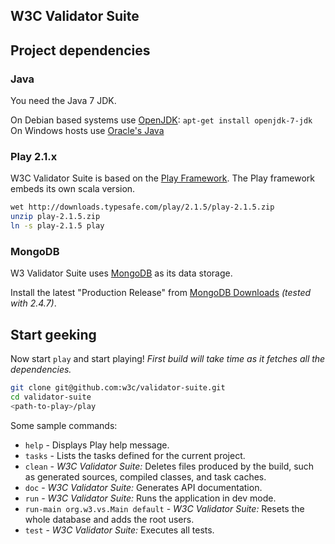 W3C Validator Suite
---------------

## Project dependencies

### Java

You need the Java 7 JDK.

On Debian based systems use [OpenJDK](http://openjdk.java.net/): `apt-get install openjdk-7-jdk`
On Windows hosts use [Oracle's Java](http://www.oracle.com/technetwork/java/javase/downloads/index.html)

### Play 2.1.x

W3C Validator Suite is based on the [Play Framework](http://www.playframework.com/).
The Play framework embeds its own scala version.

```bash
wet http://downloads.typesafe.com/play/2.1.5/play-2.1.5.zip
unzip play-2.1.5.zip
ln -s play-2.1.5 play
```

### MongoDB

W3 Validator Suite uses [MongoDB](http://www.mongodb.org/) as its data storage.

Install the latest "Production Release" from [MongoDB Downloads](http://www.mongodb.org/downloads)  _(tested with 2.4.7)_.

## Start geeking

Now start `play` and start playing!
_First build will take time as it fetches all the dependencies._

```bash
git clone git@github.com:w3c/validator-suite.git
cd validator-suite
<path-to-play>/play
```

Some sample commands:
* `help` - Displays Play help message.
* `tasks` - Lists the tasks defined for the current project.
* `clean` - _W3C Validator Suite:_ Deletes files produced by the build, such as generated sources, compiled classes, and task caches.
* `doc` - _W3C Validator Suite:_ Generates API documentation.
* `run` - _W3C Validator Suite:_ Runs the application in dev mode.
* `run-main org.w3.vs.Main default` - _W3C Validator Suite:_ Resets the whole database and adds the root users.
* `test` - _W3C Validator Suite:_ Executes all tests.
